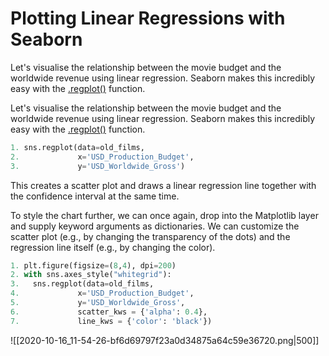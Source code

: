 # Plotting Linear Regressions with Seaborn

Let's visualise the relationship between the movie budget and the worldwide revenue using linear regression. Seaborn makes this incredibly easy with the [.regplot()](https://seaborn.pydata.org/generated/seaborn.regplot.html#seaborn.regplot) function.

Let's visualise the relationship between the movie budget and the worldwide revenue using linear regression. Seaborn makes this incredibly easy with the [.regplot()](https://seaborn.pydata.org/generated/seaborn.regplot.html#seaborn.regplot) function.

```python
1. sns.regplot(data=old_films, 
2.             x='USD_Production_Budget',
3.             y='USD_Worldwide_Gross')
```

This creates a scatter plot and draws a linear regression line together with the confidence interval at the same time.

To style the chart further, we can once again, drop into the Matplotlib layer and supply keyword arguments as dictionaries. We can customize the scatter plot (e.g., by changing the transparency of the dots) and the regression line itself (e.g., by changing the color).

```python
1. plt.figure(figsize=(8,4), dpi=200)
2. with sns.axes_style("whitegrid"):
3.   sns.regplot(data=old_films, 
4.             x='USD_Production_Budget', 
5.             y='USD_Worldwide_Gross',
6.             scatter_kws = {'alpha': 0.4},
7.             line_kws = {'color': 'black'})
```

![[2020-10-16_11-54-26-bf6d69797f23a0d34875a64c59e36720.png|500]]
